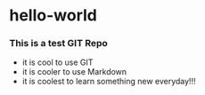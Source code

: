 # hello-world

### This is a test GIT Repo

- it is cool to use GIT
- it is cooler to use Markdown
- it is coolest to learn something new everyday!!!

